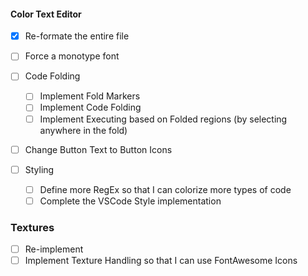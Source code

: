 #### Color Text Editor
- [x] Re-formate the entire file
- [ ] Force a monotype font
- [ ] Code Folding
    - [ ] Implement Fold Markers
    - [ ] Implement Code Folding
    - [ ] Implement Executing based on Folded regions (by selecting anywhere in the fold)

- [ ] Change Button Text to Button Icons

- [ ] Styling
    - [ ] Define more RegEx so that I can colorize more types of code
    - [ ] Complete the VSCode Style implementation

### Textures
- [ ] Re-implement <glad>
- [ ] Implement Texture Handling so that I can use FontAwesome Icons